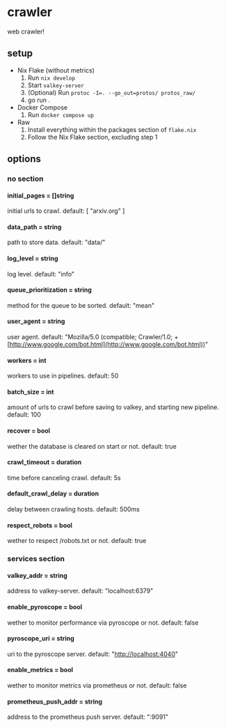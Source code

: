 # crawler

web crawler!

## setup

- Nix Flake (without metrics)
  1. Run `nix develop`
  2. Start `valkey-server`
  3. (Optional) Run `protoc -I=. --go_out=protos/ protos_raw/`
  4. go run .
- Docker Compose
  1. Run `docker compose up`
- Raw
  1. Install everything within the packages section of `flake.nix`
  2. Follow the Nix Flake section, excluding step 1

## options

### no section

#### initial_pages = []string

initial urls to crawl. default: [ "arxiv.org" ]

#### data_path = string

path to store data. default: "data/"

#### log_level = string

log level. default: "info"

#### queue_prioritization = string

method for the queue to be sorted. default: "mean"

#### user_agent = string

user agent. default: "Mozilla/5.0 (compatible; Crawler/1.0; +[http://www.google.com/bot.html](http://www.google.com/bot.html))"

#### workers = int

workers to use in pipelines. default: 50

#### batch_size = int

amount of urls to crawl before saving to valkey,
and starting new pipeline. default: 100

#### recover = bool

wether the database is cleared on start or not. default: true

#### crawl_timeout = duration

time before canceling crawl. default: 5s

#### default_crawl_delay = duration

delay between crawling hosts. default: 500ms

#### respect_robots = bool

wether to respect /robots.txt or not. default: true

### services section

#### valkey_addr = string

address to valkey-server. default: "localhost:6379"

#### enable_pyroscope = bool

wether to monitor performance via pyroscope or not. default: false

#### pyroscope_uri = string

uri to the pyroscope server. default: "[http://localhost:4040](http://localhost:4040)"

#### enable_metrics = bool

wether to monitor metrics via prometheus or not. default: false

#### prometheus_push_addr = string

address to the prometheus push server. default: ":9091"
